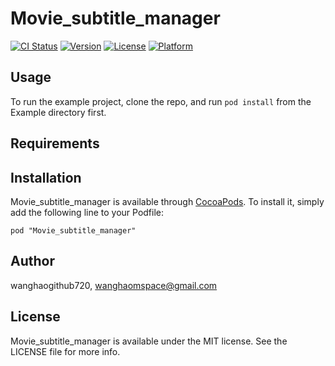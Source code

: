 # Movie_subtitle_manager

[![CI Status](http://img.shields.io/travis/wanghaogithub720/Movie_subtitle_manager.svg?style=flat)](https://travis-ci.org/wanghaogithub720/Movie_subtitle_manager)
[![Version](https://img.shields.io/cocoapods/v/Movie_subtitle_manager.svg?style=flat)](http://cocoadocs.org/docsets/Movie_subtitle_manager)
[![License](https://img.shields.io/cocoapods/l/Movie_subtitle_manager.svg?style=flat)](http://cocoadocs.org/docsets/Movie_subtitle_manager)
[![Platform](https://img.shields.io/cocoapods/p/Movie_subtitle_manager.svg?style=flat)](http://cocoadocs.org/docsets/Movie_subtitle_manager)

## Usage

To run the example project, clone the repo, and run `pod install` from the Example directory first.

## Requirements

## Installation

Movie_subtitle_manager is available through [CocoaPods](http://cocoapods.org). To install
it, simply add the following line to your Podfile:

    pod "Movie_subtitle_manager"

## Author

wanghaogithub720, wanghaomspace@gmail.com

## License

Movie_subtitle_manager is available under the MIT license. See the LICENSE file for more info.

